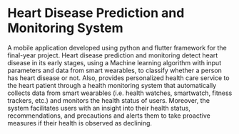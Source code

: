# Heart Disease Prediction and Monitoring System

A mobile application developed using python and flutter framework for the final-year project. Heart disease prediction and monitoring detect heart disease in its early stages, using a Machine learning algorithm with input parameters and data from smart wearables, to classify whether a person has heart disease or not. Also, provides personalized health care service to the heart patient through a health monitoring system that automatically collects data from smart wearables (i.e. health watches, smartwatch, fitness trackers, etc.) and monitors the health status of users. Moreover, the system facilitates users with an insight into their health status, recommendations, and precautions and alerts them to take proactive measures if their health is observed as declining.
